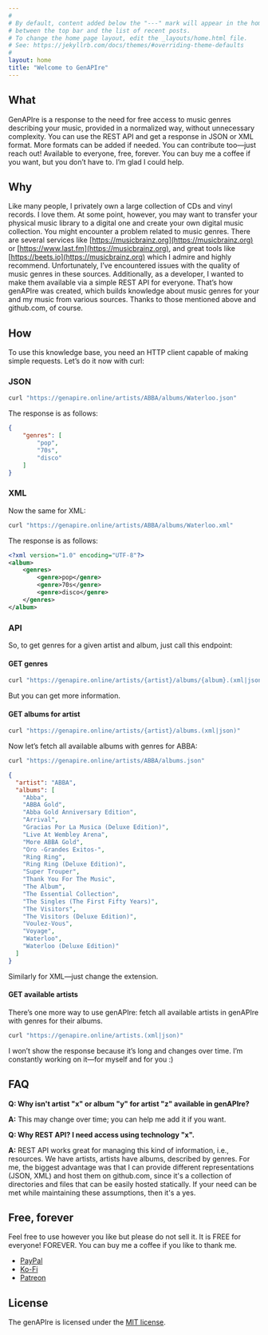 ```yaml
---
#
# By default, content added below the "---" mark will appear in the home page
# between the top bar and the list of recent posts.
# To change the home page layout, edit the _layouts/home.html file.
# See: https://jekyllrb.com/docs/themes/#overriding-theme-defaults
#
layout: home
title: "Welcome to GenAPIre"
---
```


## What

GenAPIre is a response to the need for free access to music genres describing your music, provided in a normalized way, without unnecessary complexity.
You can use the REST API and get a response in JSON or XML format. More formats can be added if needed. You can contribute too—just reach out!
Available to everyone, free, forever. You can buy me a coffee if you want, but you don’t have to. I’m glad I could help.

## Why

Like many people, I privately own a large collection of CDs and vinyl records. I love them. At some point, however, you may want to transfer your physical music library to a digital one and create your own digital music collection. You might encounter a problem related to music genres.
There are several services like [https://musicbrainz.org](https://musicbrainz.org) or [https://www.last.fm](https://musicbrainz.org), and great tools like [https://beets.io](https://musicbrainz.org) which I admire and highly recommend.
Unfortunately, I’ve encountered issues with the quality of music genres in these sources. Additionally, as a developer, I wanted to make them available via a simple REST API for everyone.
That’s how genAPIre was created, which builds knowledge about music genres for your and my music from various sources. Thanks to those mentioned above and github.com, of course.

## How

To use this knowledge base, you need an HTTP client capable of making simple requests. Let’s do it now with curl:


### JSON

```bash
curl "https://genapire.online/artists/ABBA/albums/Waterloo.json"
```

The response is as follows:
```json
{
    "genres": [
        "pop",  
        "70s",
        "disco"
    ]
}
```


### XML

Now the same for XML:

```bash
curl "https://genapire.online/artists/ABBA/albums/Waterloo.xml"
```

The response is as follows:
```xml
<?xml version="1.0" encoding="UTF-8"?>
<album>
    <genres>
        <genre>pop</genre>
        <genre>70s</genre>
        <genre>disco</genre>
    </genres>
</album>
```

### API

So, to get genres for a given artist and album, just call this endpoint:

#### GET genres

```bash
curl "https://genapire.online/artists/{artist}/albums/{album}.(xml|json)"
```

But you can get more information.

#### GET albums for artist

```bash
curl "https://genapire.online/artists/{artist}/albums.(xml|json)"
```

Now let’s fetch all available albums with genres for ABBA:

```bash
curl "https://genapire.online/artists/ABBA/albums.json"
```

```json
{
  "artist": "ABBA",
  "albums": [
    "Abba",
    "ABBA Gold",
    "Abba Gold Anniversary Edition",
    "Arrival",
    "Gracias Por La Musica (Deluxe Edition)",
    "Live At Wembley Arena",
    "More ABBA Gold",
    "Oro -Grandes Exitos-",
    "Ring Ring",
    "Ring Ring (Deluxe Edition)",
    "Super Trouper",
    "Thank You For The Music",
    "The Album",
    "The Essential Collection",
    "The Singles (The First Fifty Years)",
    "The Visitors",
    "The Visitors (Deluxe Edition)",
    "Voulez-Vous",
    "Voyage",
    "Waterloo",
    "Waterloo (Deluxe Edition)"
  ]
}
```

Similarly for XML—just change the extension.

#### GET available artists

There’s one more way to use genAPIre: fetch all available artists in genAPIre with genres for their albums.

```bash
curl "https://genapire.online/artists.(xml|json)"
```

I won’t show the response because it’s long and changes over time. I’m constantly working on it—for myself and for you :)

## FAQ

**Q: Why isn't artist "x" or album "y" for artist "z" available in genAPIre?**

**A:** This may change over time; you can help me add it if you want.


**Q: Why REST API? I need access using technology "x".**

**A:** REST API works great for managing this kind of information, i.e., resources. We have artists, artists have albums, described by genres.
For me, the biggest advantage was that I can provide different representations (JSON, XML) and host them on github.com, since it's a collection of directories and files that can be easily hosted statically.
If your need can be met while maintaining these assumptions, then it's a yes.

## Free, forever

Feel free to use however you like but please do not sell it. It is FREE for everyone! FOREVER. You can buy me a coffee if you like to thank me.

- [PayPal](https://paypal.me/zenedithPL)
- [Ko-Fi](https://ko-fi.com/K3K11ABGW5)
- [Patreon](https://patreon.com/Zenedith)

## License

The genAPIre is licensed under the [MIT license](https://opensource.org/licenses/MIT).